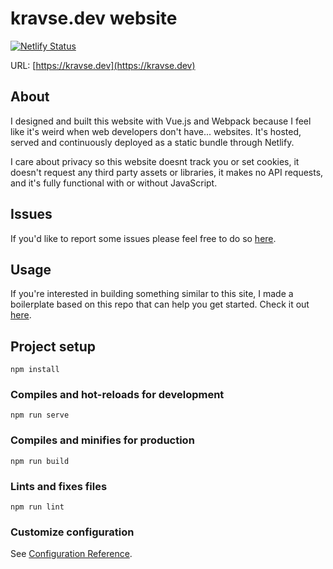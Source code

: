 # kravse.dev website
[![Netlify Status](https://api.netlify.com/api/v1/badges/e8680466-0c1e-4e1a-a9e9-c12cf2b760cb/deploy-status)](https://app.netlify.com/sites/kravse-dev/deploys)

URL: [https://kravse.dev](https://kravse.dev)

## About
I designed and built this website with Vue.js and Webpack because I feel like it's weird when web developers don't have... websites. It's hosted, served and continuously deployed as a static bundle through Netlify.

I care about privacy so this website doesnt track you or set cookies, it doesn't request any third party assets or libraries, it makes no API requests, and it's fully functional with or without JavaScript.

## Issues
If you'd like to report some issues please feel free to do so [here](https://github.com/kravse/kravse.dev/issues).

## Usage

If you're interested in building something similar to this site, I made a boilerplate based on this repo that can help you get started. Check it out [here](https://github.com/kravse/vuejs-netlify-boilerplate).


## Project setup
```
npm install
```

### Compiles and hot-reloads for development
```
npm run serve
```

### Compiles and minifies for production
```
npm run build
```

### Lints and fixes files
```
npm run lint
```

### Customize configuration
See [Configuration Reference](https://cli.vuejs.org/config/).
